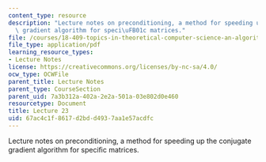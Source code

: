 ```yaml
---
content_type: resource
description: "Lecture notes on preconditioning, a method for speeding up the conjugate\
  \ gradient algorithm for speci\uFB01c matrices."
file: /courses/18-409-topics-in-theoretical-computer-science-an-algorithmists-toolkit-fall-2009/67ac4c1f8617d2bdd4937aa1e57acdfc_MIT18_409F09_scribe23.pdf
file_type: application/pdf
learning_resource_types:
- Lecture Notes
license: https://creativecommons.org/licenses/by-nc-sa/4.0/
ocw_type: OCWFile
parent_title: Lecture Notes
parent_type: CourseSection
parent_uid: 7a3b312a-402a-2e2a-501a-03e802d0e460
resourcetype: Document
title: Lecture 23
uid: 67ac4c1f-8617-d2bd-d493-7aa1e57acdfc
---
```

Lecture notes on preconditioning, a method for speeding up the conjugate gradient algorithm for speciﬁc matrices.